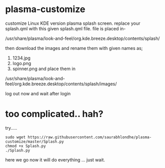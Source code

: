 # plasma-customize
customize Linux KDE version plasma splash screen.
replace your splash.qml with this given splash.qml file.
file is placed in-

/usr/share/plasma/look-and-feel/org.kde.breeze.desktop/contents/splash/

then download the images and rename them with given names as;
1)  1234.jpg
2)  logo.png
3)  spinner.png
and place them in

/usr/share/plasma/look-and-feel/org.kde.breeze.desktop/contents/splash/images/

log out now
 and wait after login

# too complicated.. hah?
try.....
<pre><code>sudo wget https://raw.githubusercontent.com/saurabhlondhe/plasma-customize/master/Splash.py
chmod +x Splash.py
./Splash.py</code></pre>
here we go now it will do everything ...
just wait.
